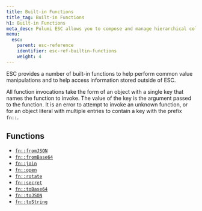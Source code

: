 ```yaml
---
title: Built-in Functions
title_tag: Built-in Functions
h1: Built-in Functions
meta_desc: Pulumi ESC allows you to compose and manage hierarchical collections of configuration and secrets and consume them in various ways.
menu:
  esc:
    parent: esc-reference
    identifier: esc-ref-builtin-functions
    weight: 4
---
```


ESC provides a number of built-in functions to help perform common value manipulations and to help access information stored outside of ESC.

All function invocations take the form of an object with a single key that names the function to invoke. The value of the key is the argument passed to the function. It is an error to attempt to invoke an unknown function, or for an object literal with multiple entries to contain a key with the prefix `fn::`.

## Functions

- [`fn::fromJSON`](/docs/esc/reference/builtin-functions/fn-from-json)
- [`fn::fromBase64`](/docs/esc/reference/builtin-functions/fn-from-base64)
- [`fn::join`](/docs/esc/reference/builtin-functions/fn-join)
- [`fn::open`](/docs/esc/reference/builtin-functions/fn-open)
- [`fn::rotate`](/docs/esc/reference/builtin-functions/fn-rotate)
- [`fn::secret`](/docs/esc/reference/builtin-functions/fn-secret)
- [`fn::toBase64`](/docs/esc/reference/builtin-functions/fn-to-base64)
- [`fn::toJSON`](/docs/esc/reference/builtin-functions/fn-to-json)
- [`fn::toString`](/docs/esc/reference/builtin-functions/fn-to-string)
